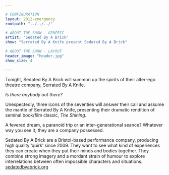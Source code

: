 ```yaml
---

# CONFIGURATION
layout: 2012-emergency
rootpath: "../../../"

# ABOUT THE SHOW - GENERIC
artist: "Sedated By A Brick"
show: "Serrated By A Knife present Sedated By A Brick"

# ABOUT THE SHOW - LAYOUT
header_image: "header.jpg"
show_size: 4

---
```


Tonight, Sedated By A Brick will summon up the spirits of their alter-ego theatre company, Serrated By A Knife.    

*Is there anybody out there?*    

Unexpectedly, three icons of the seventies will answer their call and assume the mantle of Serrated By A Knife, presenting their dramatic rendition of seminal book/film classic, *The Shining*.    

A fevered dream, a paranoid trip or an inter-generational seance? Whatever way you see it, they are a company possessed.    

Sedated By A Brick are a Bristol-based performance company, producing high quality ‘quirk’ since 2009. They want to see what kind of experiences they can create when they put their minds and bodies together. They combine strong imagery and a mordant strain of humour to explore interrelations between often impossible characters and situations.              
[sedatedbyabrick.org](http://sedatedbyabrick.org)    
